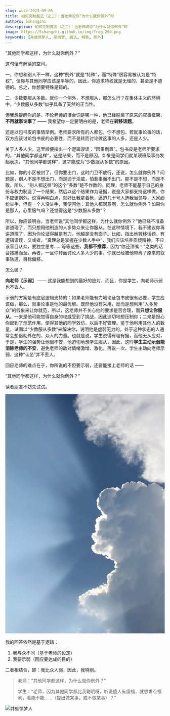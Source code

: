 ```yaml
---
slug: wusz-2023-09-05
title: 如何克制魔法（之二）：当老师说你“为什么就你例外”时
authors: 5shangzhi
description: 如何克制魔法（之二）：当老师说你“为什么就你例外”时
image: https://5shangzhi.github.io/img/frog-200.png
keywords: [井蛙惊梦人, 吴尚智, 魔法, 特殊, 例外]
---
```


“其他同学都这样，为什么就你例外？”

这句话有解读的空间。

一，你想和别人不一样，这种“例外”就是“特殊”，而“特殊”很容易被认为是“特权”，但你与其他同学应该是平等的，因此，你追求特权就是无理的，甚至是不道德的。总之，你想要特殊是错的。

二，少数要服从多数。就你一个例外，不想服从，那怎么行？在集体主义的环境中，“少数服从多数”似乎具备了天然的正当性。

但我想提醒你的是，不论老师的潜台词是哪一种，他已经脱离了原来的叙事框架，**不再就事论事**了 —— 我希望你一定要明白的是，老师在**转移话题**。

还是以包书皮的事情举例。老师要求所有的人都包，你不想包，若就事论事的话，双方应该讨论包书皮的必要性，而不是转而讨论做这事的人多，还是人少。

关于人多人少，这里顺便指出一个逻辑谬误：“因果倒置”。包书皮是老师所要求的，“其他同学都这样”，这是结果，而不是原因。如果是同学们就某项班级事务发起表决，“其他同学都这样”，这才能成为“少数服从多数”的原因。

比如，你的小区被封了，但你要出门，这时门卫不放行，还说，怎么就你例外？问题是，别人不是不想出门，而是迫于淫威，怕惹事而不出门。那不是不想，而是不敢。所以，“别人都这样”的这个“多数”是不作数的。同理，老师不能基于自己的身份与权力制造了一个结果，然后以这个结果作为证据，说是大家都支持这样做，你不应该例外。说得再明白点，就好比我拿着枪，逼迫几十号人选我当领导，大家纷纷举手，但有一个人没举手，我便问他：其他人都同意啊，怎么就你例外？如果你是那人，心里服气吗？还觉得这是“少数服从多数”？

所以，你应该明白，当老师说“其他同学都这样，为什么就你例外？”他已经不准备讲道理了，而只想用他制造的人多势众来让你服从。在这种情境下，我不建议你再讲道理了，因为你论证得越是有力，他越是没有面子。比如，指出他转移话题，有逻辑谬误，又或者，“真理总是掌握在少数人手中”，我们应该培养质疑精神，不应该盲目从众，要独立思考……等等这些，**我都不推荐**，因为“你还顶嘴！”之类的话会接踵而至。再者，一旦你转而讨论人多人少的事，你就已经被他带离了原来的叙事轨道，目标偏移。

怎么破？

**向老师【示弱】** —— 这是我能想到的最好的应对，而且，你是学生，向老师示弱也不丢人。

示弱的方案是有底层逻辑支持的：如果老师能有力地论证包书皮很有必要，学生应该做，那么，就事论事是他的最优解。既然他没有采用，反而是想利用“人多势众”的假象来让你就范，所以，这老师并不关心他的要求是否合理，而**只想让你服从**。一来是他可能觉得自身的权威受到了挑战，因此迫切地想压制你；二来是担心你起到了示范作用，使得其他的同学效仿，以后不好管理。鉴于他利用其他人的数量，试图以“少数服从多数”来解决你，说明他是虚弱无力的，处于这种状态的人通常会想借助外在的、众人的力量。也就是说，学生说得有理有据，而他无从应对，于是，学生的强势让他很不安，他迫切地想学生服从，因此，这时**学生主动示弱能消除老师的不安**，避免老师的敌对情绪激增、激化。再说一次，学生主动向老师示弱，这种“认怂”并不丢人。

回应老师的难点在于，你所说的不但要示弱，还要能接上老师的话 ——

“其他同学都这样，为什么就你例外？”

读者朋友不妨先试试。

![井蛙惊梦人](images/2023-09-05/1.jpeg)

我的回答依然是基于逻辑：

1. 我与众不同（基于老师的设定）
2. 我要示弱（回应要达成的目的）

二者相结合，即：我比众人弱，因此，我特别。

> 老师：“其他同学都这样，为什么就你例外？”
>
> 学生：“老师，因为其他同学都比我聪明呀，听说傻人有傻福，就想求点福利，看能不能……（提出做某事，或不做某事）？”


![井蛙惊梦人](https://5shangzhi.github.io/img/frog.jpeg)
